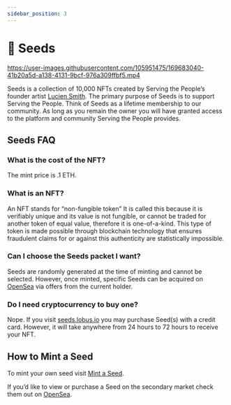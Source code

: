 ```yaml
---
sidebar_position: 3
---
```


# 🌱 Seeds

https://user-images.githubusercontent.com/105951475/169683040-41b20a5d-a138-4131-9bcf-976a309ffbf5.mp4

Seeds is a collection of 10,000 NFTs created by Serving the People’s founder artist [Lucien Smith](https://www.luciensmithstudio.com). The primary purpose of Seeds is to support Serving the People. Think of Seeds as a lifetime membership to our community. As long as you remain the owner you will have granted  access to the platform and community Serving the People provides.

## Seeds FAQ
### What is the cost of the NFT?
The mint price is .1 ETH.
    
### What is an NFT?
An NFT stands for “non-fungible token” It is called this because it is verifiably unique and its value is not fungible, or cannot be traded for another token of equal value, therefore it is one-of-a-kind. This type of token is made possible through blockchain technology that ensures fraudulent claims for or against this authenticity are statistically impossible.
 
### Can I choose the Seeds packet I want?
Seeds are randomly generated at the time of minting and cannot be selected. However, once minted, specific Seeds can be acquired on [OpenSea](https://opensea.io/collection/seeds-luciensmith) via offers from the current holder.
    
### Do I need cryptocurrency to buy one?
Nope. If you visit [seeds.lobus.io](http://seeds.lobus.io) you may purchase Seed(s) with a credit card. However, it will take anywhere from 24 hours to 72 hours to receive your NFT.

## How to Mint a Seed
To mint your own seed visit [Mint a Seed](docs/mint-a-seed.mdx).

If you’d like to view or purchase a Seed on the secondary market check them out on [OpenSea](https://opensea.io/collection/seeds-luciensmith).
